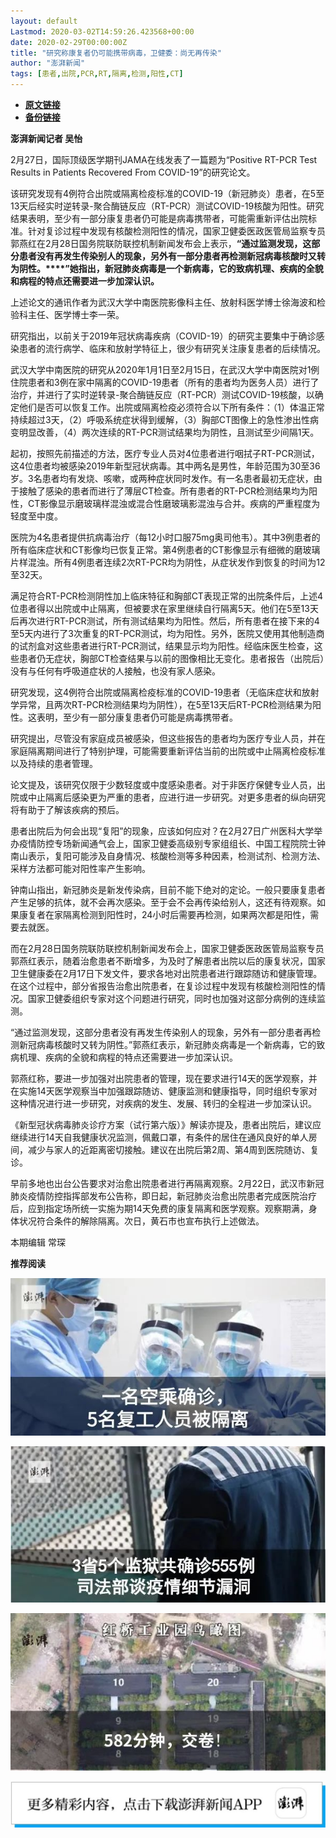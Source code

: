 ```yaml
---
layout: default
Lastmod: 2020-03-02T14:59:26.423568+00:00
date: 2020-02-29T00:00:00Z
title: "研究称康复者仍可能携带病毒，卫健委：尚无再传染"
author: "澎湃新闻"
tags: [患者,出院,PCR,RT,隔离,检测,阳性,CT]
---
```


* [**原文链接**](https://mp.weixin.qq.com/s/jJXpQ2RCSHQsRD9xsVnDrQ)
* [**备份链接**](http://archive.today/v2Eyx)


**澎湃新闻记者 吴怡**

  

2月27日，国际顶级医学期刊JAMA在线发表了一篇题为“Positive RT-PCR Test Results in Patients Recovered From COVID-19”的研究论文。

  
该研究发现有4例符合出院或隔离检疫标准的COVID-19（新冠肺炎）患者，在5至13天后经实时逆转录-聚合酶链反应（RT-PCR）测试COVID-19核酸为阳性。研究结果表明，至少有一部分康复患者仍可能是病毒携带者，可能需重新评估出院标准。针对复诊过程中发现有核酸检测阳性的情况，国家卫健委医政医管局监察专员郭燕红在2月28日国务院联防联控机制新闻发布会上表示，**“通过监测发现，这部分患者没有再发生传染别人的现象，另外有一部分患者再检测新冠病毒核酸时又转为阴性。****”她指出，新冠肺炎病毒是一个新病毒，它的致病机理、疾病的全貌和病程的特点还需要进一步加深认识。**

  
上述论文的通讯作者为武汉大学中南医院影像科主任、放射科医学博士徐海波和检验科主任、医学博士李一荣。

  
研究指出，以前关于2019年冠状病毒疾病（COVID-19）的研究主要集中于确诊感染患者的流行病学、临床和放射学特征上，很少有研究关注康复患者的后续情况。

  
武汉大学中南医院的研究从2020年1月1日至2月15日，在武汉大学中南医院对1例住院患者和3例在家中隔离的COVID-19患者（所有的患者均为医务人员）进行了治疗，并进行了实时逆转录-聚合酶链反应（RT-PCR）测试COVID-19核酸，以确定他们是否可以恢复工作。出院或隔离检疫必须符合以下所有条件：（1）体温正常持续超过3天，（2）呼吸系统症状得到缓解，（3）胸部CT图像上的急性渗出性病变明显改善，（4）两次连续的RT-PCR测试结果均为阴性，且测试至少间隔1天。

  
起初，按照先前描述的方法，医疗专业人员对4位患者进行咽拭子RT-PCR测试，这4位患者均被感染2019年新型冠状病毒。其中两名是男性，年龄范围为30至36岁。3名患者均有发烧、咳嗽，或两种症状同时发作。有一名患者最初无症状，由于接触了感染的患者而进行了薄层CT检查。所有患者的RT-PCR检测结果均为阳性，CT影像显示磨玻璃样混浊或混合性磨玻璃影混浊与合并。疾病的严重程度为轻度至中度。

  
医院为4名患者提供抗病毒治疗（每12小时口服75mg奥司他韦）。其中3例患者的所有临床症状和CT影像均已恢复正常。第4例患者的CT影像显示有细微的磨玻璃片样混浊。所有4例患者连续2次RT-PCR均为阴性，从症状发作到恢复的时间为12至32天。

  
满足符合RT-PCR检测阴性加上临床特征和胸部CT表现正常的出院条件后，上述4位患者得以出院或中止隔离，但被要求在家里继续自行隔离5天。他们在5至13天后再次进行RT-PCR测试，所有测试结果均为阳性。然后，所有患者在接下来的4至5天内进行了3次重复的RT-PCR测试，均为阳性。另外，医院又使用其他制造商的试剂盒对这些患者进行RT-PCR测试，结果显示均为阳性。经临床医生检查，这些患者仍无症状，胸部CT检查结果与以前的图像相比无变化。患者报告（出院后）没有与任何有呼吸道症状的人接触，也没有家人感染。

  
研究发现，这4例符合出院或隔离检疫标准的COVID-19患者（无临床症状和放射学异常，且两次RT-PCR检测结果均为阴性），在5至13天后RT-PCR检测结果为阳性。这表明，至少有一部分康复患者仍可能是病毒携带者。

  
研究提出，尽管没有家庭成员被感染，但这些报告的患者均为医疗专业人员，并在家庭隔离期间进行了特别护理，可能需要重新评估当前的出院或中止隔离检疫标准以及持续的患者管理。

  
论文提及，该研究仅限于少数轻度或中度感染患者。对于非医疗保健专业人员，出院或中止隔离后感染更为严重的患者，应进行进一步研究。对更多患者的纵向研究将有助于了解该疾病的预后。

  
患者出院后为何会出现“复阳”的现象，应该如何应对？在2月27日广州医科大学举办疫情防控专场新闻通气会上，国家卫健委高级别专家组组长、中国工程院院士钟南山表示，复阳可能涉及自身情况、核酸检测等多种因素，检测试剂、检测方法、采样方法都可能对阳性率产生影响。

  
钟南山指出，新冠肺炎是新发传染病，目前不能下绝对的定论。一般只要康复患者产生足够的抗体，就不会再次感染。至于会不会再传染给别人，这还有待观察。如果康复者在家隔离检测到阳性时，24小时后需要再检测，如果两次都是阳性，需要去就医。

  
而在2月28日国务院联防联控机制新闻发布会上，国家卫健委医政医管局监察专员郭燕红表示，随着治愈患者不断增多，为及时了解患者出院以后的康复状况，国家卫生健康委在2月17日下发文件，要求各地对出院患者进行跟踪随访和健康管理。在这个过程中，部分省报告治愈出院患者，在复诊过程中发现有核酸检测阳性的情况。国家卫健委组织专家对这个问题进行研究，同时也加强对这部分病例的连续监测。

  
“通过监测发现，这部分患者没有再发生传染别人的现象，另外有一部分患者再检测新冠病毒核酸时又转为阴性。”郭燕红表示，新冠肺炎病毒是一个新病毒，它的致病机理、疾病的全貌和病程的特点还需要进一步加深认识。

  
郭燕红称，要进一步加强对出院患者的管理，现在要求进行14天的医学观察，并在实施14天医学观察当中加强跟踪随访、健康监测和健康指导，同时组织专家对这种情况进行进一步研究，对疾病的发生、发展、转归的全程进一步加深认识。

  
《新型冠状病毒肺炎诊疗方案（试行第六版）》解读亦提及，患者出院后，建议应继续进行14天自我健康状况监测，佩戴口罩，有条件的居住在通风良好的单人房间，减少与家人的近距离密切接触。建议在出院后第2周、第4周到医院随访、复诊。

  
早前多地也出台公告要求对治愈出院患者进行再隔离观察。2月22日，武汉市新冠肺炎疫情防控指挥部发布公告称，即日起，新冠肺炎治愈出院患者完成医院治疗后，应到指定场所统一实施为期14天免费的康复隔离和医学观察。观察期满，身体状况符合条件的解除隔离。次日，黄石市也宣布执行上述做法。

  

本期编辑 常琛  

  

**推荐阅读**

  

[![](/images/post/e8ccacbffdf511cddd49c428ad6e5ab3.jpg)](http://mp.weixin.qq.com/s?__biz=MjM5MzI5NTU3MQ==&mid=2651593389&idx=1&sn=4fc474dab2b95fbbcb5f3045cab47673&chksm=bd6187118a160e07658664371f334ae2f6d5244db0df811e2f62c821af19413ce0b44870cba5&scene=21#wechat_redirect)

[![](/images/post/f1f712a41c833b925f580fc6afb6134e.jpg)](http://mp.weixin.qq.com/s?__biz=MjM5MzI5NTU3MQ==&mid=2651592190&idx=1&sn=1c71ea092657d170ce72634620c5075e&chksm=bd6188428a160154df3260c291a14142a49847bdfdfdbd7d54f39d69d080fcb8db503724ac4a&scene=21#wechat_redirect)

[![](/images/post/0f946a6acf34edfdf665414ae255c945.jpg)](http://mp.weixin.qq.com/s?__biz=MjM5MzI5NTU3MQ==&mid=2651585255&idx=2&sn=136f3ef9f9abdd1ab722689f35b2ea21&chksm=bd66675b8a11ee4ddd602c3691afebbf451bc20f23f829a7b50fba13a055eaa003bbd313dd04&scene=21#wechat_redirect)

[![](/images/post/faa036129172f4ba4cb775ad946d1eff.jpg)](https://a.app.qq.com/o/simple.jsp?pkgname=com.wondertek.paper)

